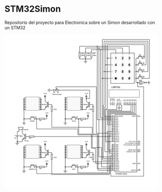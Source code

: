 # STM32Simon
Repositorio del proyecto para Electronica sobre un Simon desarrollado con un STM32

![Alt Esquematico](https://github.com/sgrofranco/STM32Simon/blob/main/Simon-1.png)
